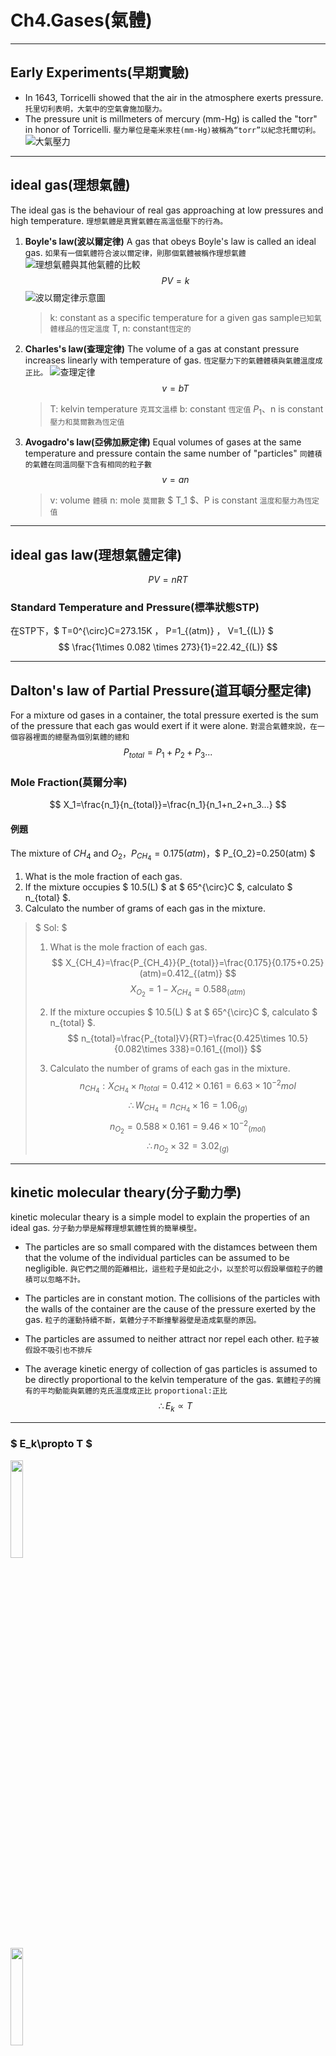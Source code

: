 # Ch4.Gases(氣體)

---

## Early Experiments(早期實驗)

* In 1643, Torricelli showed that the air in the atmosphere exerts pressure.
  `托里切利表明，大氣中的空氣會施加壓力。`
* The pressure unit is millmeters of mercury (mm-Hg) is called the "torr" in honor of Torricelli.
`壓力單位是毫米汞柱(mm-Hg)被稱為“torr”以紀念托爾切利。`
![大氣壓力](./Pictrue/2022-10-09-13-26-47.png)

---

## ideal gas(理想氣體)

The ideal gas is the behaviour of real gas approaching at low pressures and high temperature.
`理想氣體是真實氣體在高溫低壓下的行為。`

1. **Boyle's law(波以爾定律)**
  A gas that obeys Boyle's law is called an ideal gas.
  `如果有一個氣體符合波以爾定律，則那個氣體被稱作理想氣體`
  ![理想氣體與其他氣體的比較](./Pictrue/2022-10-09-13-53-01.png)
  $$ PV=k $$
  ![波以爾定律示意圖](./Pictrue/2022-10-09-13-40-28.png)
    > k: constant as a specific temperature for a given gas sample`已知氣體樣品的恆定溫度`
    > T, n: constant`恆定的`

2. **Charles's law(查理定律)**
  The volume of a gas at constant pressure increases linearly with temperature of gas.
  `恆定壓力下的氣體體積與氣體溫度成正比。`
  ![查理定律](./Pictrue/2022-10-09-14-05-12.png)
  $$ v=bT $$
    > T: kelvin temperature `克耳文溫標`
    > b: constant `恆定值`
    > $P_1$、n is constant `壓力和莫爾數為恆定值`

3. **Avogadro's law(亞佛加厥定律)**
  Equal volumes of gases at the same temperature and pressure contain the same number of "particles"
  `同體積的氣體在同溫同壓下含有相同的粒子數`
  $$ v=an $$
    > v: volume `體積`
    > n: mole `莫爾數`
    > $ T_1 $、P is constant `溫度和壓力為恆定值`

---

## ideal gas law(理想氣體定律)

$$ PV=nRT $$

### Standard Temperature and Pressure(標準狀態STP)

在STP下，$ T=0^{\circ}C=273.15K $，$ P=1_{(atm)} $，$ V=1_{(L)} $
$$ \frac{1\times 0.082 \times 273}{1}=22.42_{(L)} $$

---

## Dalton's law of Partial Pressure(道耳頓分壓定律)

For a mixture od gases in a container, the total pressure exerted is the sum of the pressure that each gas would exert if it were alone.
`對混合氣體來說，在一個容器裡面的總壓為個別氣體的總和`
$$ P_{total}=P_1+P_2+P_3... $$

### Mole Fraction(莫爾分率)

$$ X_1=\frac{n_1}{n_{total}}=\frac{n_1}{n_1+n_2+n_3...} $$

#### 例題

The mixture of $CH_4$ and $O_2$，$P_{CH_4}=0.175(atm)$，$ P_{O_2}=0.250(atm) $

1. What is the mole fraction of each gas.
2. If the mixture occupies $ 10.5(L) $ at $ 65^{\circ}C $, calculato $ n_{total} $.
3. Calculato the number of grams of each gas in the mixture.

>$ Sol: $
>
> 1. What is the mole fraction of each gas.
> $$ X_{CH_4}=\frac{P_{CH_4}}{P_{total}}=\frac{0.175}{0.175+0.25}(atm)=0.412_{(atm)} $$ $$ X_{O_2}=1-X_{CH_4}=0.588_{(atm)} $$
>
> 2. If the mixture occupies $ 10.5(L) $ at $ 65^{\circ}C $, calculato $ n_{total} $.
> $$ n_{total}=\frac{P_{total}V}{RT}=\frac{0.425\times 10.5}{0.082\times 338}=0.161_{(mol)} $$
>
> 3. Calculato the number of grams of each gas in the mixture.
> $$ n_{CH_4}:X_{CH_4}\times n_{total}=0.412\times 0.161= 6.63\times 10^{-2}mol $$ $$ \therefore W_{CH_4}=n_{CH_4}\times 16=1.06_{(g)} $$
> $$ n_{O_2}=0.588\times 0.161=9.46\times {10^{-2}}_{(mol)} $$ $$ \therefore n_{O_2}\times 32=3.02_{(g)} $$

---

## kinetic molecular theary(分子動力學)

kinetic molecular theary is a simple model to explain the properties of an ideal gas.
`分子動力學是解釋理想氣體性質的簡單模型。`

* The particles are so small compared with the distamces between them that the volume of the individual particles can be assumed to be negligible.
`與它們之間的距離相比，這些粒子是如此之小，以至於可以假設單個粒子的體積可以忽略不計。`

* The particles are in constant motion. The collisions of the particles with the walls of the container are the cause of the pressure exerted by the gas.
`粒子的運動持續不斷，氣體分子不斷撞擊器壁是造成氣壓的原因。`

* The particles are assumed to neither attract nor repel each other.
`粒子被假設不吸引也不排斥`

* The average kinetic energy of collection of gas particles is assumed to be directly proportional to the kelvin temperature of the gas.
`氣體粒子的擁有的平均動能與氣體的克氏溫度成正比`
`proportional:正比`
$$ \therefore E_k\propto T $$

---

### $ E_k\propto T $

<div><img src=Pictrue/IMG_20221021_102157.jpg width=20% /></div>
<div><img src=Pictrue/IMG_20221021_102212.jpg width=20% /><div>
<!-- 之後再寫，這邊內容有點多 -->

### Root Mean square velocity(均方根速率)

* $ \bar{u}^2:\text{the average of the square velocity} $
* $ u_{rms}=\sqrt{\bar{u}^2}:\text{root mean square velocity} $
$$ K_E=N_A(\frac{1}{2}m\bar{u}^2)=\frac{3}{2}RT $$ $$ \Rightarrow\bar{u}^2=\frac{3RT}{mN_A}\Rightarrow u_{rms}=\sqrt{\bar{u}^2}=\sqrt{\frac{3RT}{mN_A}} $$

* $ u_{mp}:\text{most probable velocity} $
  > The most probable velocity mean the velocity possessed by the greatest number of gas particle.

  $$ u_{mp}=\sqrt{\frac{2k_sT}{m}}=\sqrt{\frac{2RT}{mV_A}} $$
  > $ m $: A gas particle mass
  > $ k_B $: Boltzmann's constant
  > $ k_B=1.38\times 10^{-23}() $
<!-- 待補 -->

---

## Real gas(真實氣體)

![關係圖](./Pictrue/IMG_20221021_113155.jpg)

* 左圖：Low Pressure(P) to ideal gas.
* 右圖：High Temperature(Temp.) approach to ideal gas.

### 凡得瓦方程式

$$ (P_{obs}+a(\frac{n}{V})^2)(V-nb)=nRT $$
  > $ (P_{obs}+a(\frac{n}{V})^2) $: Corrected pressure(ideal as attract)
  > $ (V-nb) $: Corrected volume(ideal gas don't have volume)
